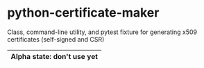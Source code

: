 # python-certificate-maker

Class, command-line utility, and pytest fixture for generating x509 certificates (self-signed and CSR)

| **Alpha state: don't use yet** |
|--------------------------------|

